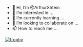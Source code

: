 - 👋 Hi, I’m @ArthurShtein
- 👀 I’m interested in ...
- 🌱 I’m currently learning ...
- 💞️ I’m looking to collaborate on ...
- 📫 How to reach me ...

[![trophy](https://github-profile-trophy.vercel.app/?username=ArthurShtein)](https://github.com/ryo-ma/github-profile-trophy)



<!---
ArthurShtein/ArthurShtein is a ✨ special ✨ repository because its `README.md` (this file) appears on your GitHub profile.
You can click the Preview link to take a look at your changes.
--->
